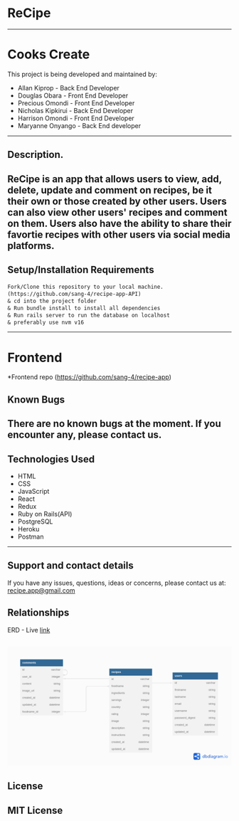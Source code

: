 # ReCipe
---
# Cooks Create
This project is being developed and maintained by:
* Allan Kiprop - Back End Developer
* Douglas Obara - Front End  Developer
* Precious Omondi - Front End Developer
* Nicholas Kipkirui - Back End Developer
* Harrison Omondi - Front End Developer
* Maryanne Onyango - Back End developer
---
## Description.
ReCipe is an app that allows users to view, add, delete, update and comment on recipes, be it their own or those created by other users. Users can also view other users' recipes and comment on them. Users also have the ability to share their favortie recipes with other users via social media platforms.
---
## Setup/Installation Requirements
```
Fork/Clone this repository to your local machine.(https://github.com/sang-4/recipe-app-API)
& cd into the project folder
& Run bundle install to install all dependencies
& Run rails server to run the database on localhost
& preferably use nvm v16
```
---
# Frontend
*Frontend repo (https://github.com/sang-4/recipe-app)
## Known Bugs
There are no known bugs at the moment. If you encounter any, please contact us.
---
## Technologies Used
* HTML
* CSS
* JavaScript
* React
* Redux
* Ruby on Rails(API)
* PostgreSQL
* Heroku
* Postman
---
## Support and contact details
If you have any issues, questions, ideas or concerns, please contact us at:
recipe.app@gmail.com

## Relationships
ERD - Live [link](https://dbdiagram.io/d/635bbb065170fb6441b08642)

![alt text](./readmephotos/Recipe.png)
---
## License
MIT License
---